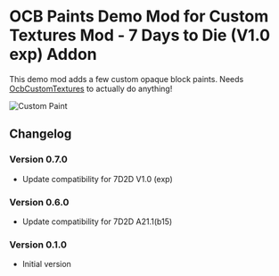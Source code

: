 # OCB Paints Demo Mod for Custom Textures Mod  - 7 Days to Die (V1.0 exp) Addon

This demo mod adds a few custom opaque block paints.
Needs [OcbCustomTextures][1] to actually do anything!

![Custom Paint](Screens/custom-paint.jpg)

## Changelog

### Version 0.7.0

- Update compatibility for 7D2D V1.0 (exp)

### Version 0.6.0

- Update compatibility for 7D2D A21.1(b15)

### Version 0.1.0

- Initial version

[1]: https://github.com/OCB7D2D/OcbCustomTextures
